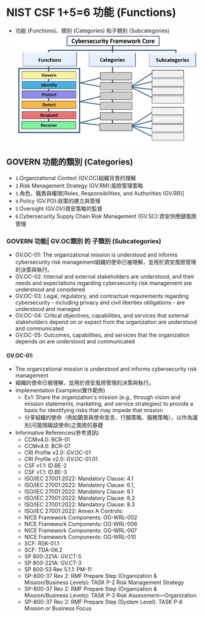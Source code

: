 # NIST CSF 1+5=6 功能 (Functions)
- 功能 (Functions)、類別 (Categories) 和子類別 (Subcategories)
![CSF2_1.png](CSF2_1.png)

## GOVERN 功能的類別 (Categories)
- `1`.Organizational Context (GV.OC)組織背景的理解
- `2`.Risk Management Strategy (GV.RM):風險管理策略
- `3`.角色、職責與權限[Roles, Responsibilities, and Authorities (GV.RR)]
- `4`.Policy (GV.PO):政策的建立與管理
- `5`.Oversight (GV.OV)資安策略的監督 
- `6`.Cybersecurity Supply Chain Risk Management (GV.SC):資安供應鏈風險管理
### GOVERN 功能| GV.OC類別 的 子類別 (Subcategories)
- GV.OC-01: The organizational mission is understood and informs cybersecurity risk management組織的使命已被理解，並用於資安風險管理的決策與執行。
- GV.OC-02: Internal and external stakeholders are understood, and their needs and expectations regarding cybersecurity risk management are understood and considered
- GV.OC-03: Legal, regulatory, and contractual requirements regarding cybersecurity - including privacy and civil liberties obligations - are understood and managed
- GV.OC-04: Critical objectives, capabilities, and services that external stakeholders depend on or expect from the organization are understood and communicated
- GV.OC-05: Outcomes, capabilities, and services that the organization depends on are understood and communicated

#### GV.OC-01: 
- The organizational mission is understood and informs cybersecurity risk management
- 組織的使命已被理解，並用於資安風險管理的決策與執行。
- Implementation Examples(實作範例)
  - Ex1: Share the organization's mission (e.g., through vision and mission statements, marketing, and service strategies) to provide a basis for identifying risks that may impede that mission
  - 分享組織的使命（例如願景與使命宣言、行銷策略、服務策略），以作為識別(可能阻礙該使命)之風險的基礎
- Informative References(參考資訊)
  - CCMv4.0: BCR-01
  - CCMv4.0: BCR-07
  - CRI Profile v2.0: GV.OC-01
  - CRI Profile v2.0: GV.OC-01.01
  - CSF v1.1: ID.BE-2
  - CSF v1.1: ID.BE-3
  - ISO/IEC 27001:2022: Mandatory Clause:  4.1
  - ISO/IEC 27001:2022: Mandatory Clause:  6.1,
  - ISO/IEC 27001:2022: Mandatory Clause: 8.1
  - ISO/IEC 27001:2022: Mandatory Clause: 8.2
  - ISO/IEC 27001:2022: Mandatory Clause: 8.3
  - ISO/IEC 27001:2022: Annex A Controls:
  - NICE Framework Components: OG-WRL-002
  - NICE Framework Components: OG-WRL-006
  - NICE Framework Components: OG-WRL-007
  - NICE Framework Components: OG-WRL-010
  - SCF: RSK-01.1
  - SCF: TDA-06.2
  - SP 800-221A: GV.CT-5
  - SP 800-221A: GV.CT-3
  - SP 800-53 Rev 5.1.1: PM-11
  - SP-800-37 Rev 2: RMF Prepare Step (Organization & Mission/Business Levels): TASK P-2 Risk Management Strategy
  - SP-800-37 Rev 2: RMF Prepare Step (Organization & Mission/Business Levels): TASK P-3 Risk Assessment—Organization
  - SP-800-37 Rev 2: RMF Prepare Step (System Level): TASK P-8 Mission or Business Focus
